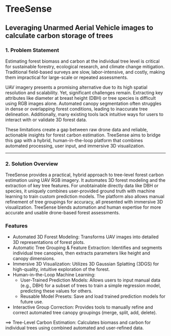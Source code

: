 # TreeSense
Leveraging Unarmed Aerial Vehicle images to calculate carbon storage of trees
---
### 1. Problem Statement

Estimating forest biomass and carbon at the individual tree level is critical for sustainable forestry, ecological research, and climate change mitigation. Traditional field-based surveys are slow, labor-intensive, and costly, making them impractical for large-scale or repeated assessments.

UAV imagery presents a promising alternative due to its high spatial resolution and scalability. Yet, significant challenges remain. Extracting key attributes like diameter at breast height (DBH) or tree species is difficult using RGB images alone. Automated canopy segmentation often struggles in dense or overlapping forest conditions, leading to inaccurate tree delineation. Additionally, many existing tools lack intuitive ways for users to interact with or validate 3D forest data.

These limitations create a gap between raw drone data and reliable, actionable insights for forest carbon estimation. TreeSense aims to bridge this gap with a hybrid, human-in-the-loop platform that combines automated processing, user input, and immersive 3D visualization.

---
### 2. Solution Overview

TreeSense provides a practical, hybrid approach to tree-level forest carbon estimation using UAV RGB imagery. It automates 3D forest modeling and the extraction of key tree features. For unobtainable directly data like DBH or species, it uniquely combines user-provided ground truth with machine learning to train custom prediction models. The platform also allows manual refinement of tree groupings for accuracy, all presented with immersive 3D visualization. TreeSense blends automation and human expertise for more accurate and usable drone-based forest assessments.

### Features

- Automated 3D Forest Modeling: Transforms UAV images into detailed 3D representations of forest plots.
- Automatic Tree Grouping & Feature Extraction: Identifies and segments individual tree canopies, then extracts parameters like height and canopy dimensions.
- Immersive 3D Visualization: Utilizes 3D Gaussian Splatting (3DGS) for high-quality, intuitive exploration of the forest.
- Human-in-the-Loop Machine Learning:
  - User-Trained Prediction Models: Allows users to input manual data (e.g., DBH) for a subset of trees to train a simple regression model, predicting these values for others.
  - Reusable Model Presets: Save and load trained prediction models for future use.
- Interactive Group Correction: Provides tools to manually refine and correct automated tree canopy groupings (merge, split, add, delete).

==> Tree-Level Carbon Estimation: Calculates biomass and carbon for individual trees using combined automated and user-refined data.



